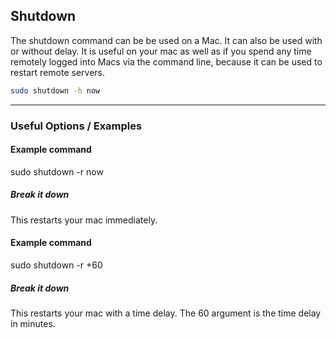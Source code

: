 Shutdown
-------

The shutdown command can be be used on a Mac. It can also be used with or without delay. It is useful on your mac as well as if you spend any time remotely logged into Macs via the command line,  because it can be used to restart remote servers. 

~~~ bash
sudo shutdown -h now
~~~

---

### Useful Options / Examples

#### Example command
sudo shutdown -r now
##### Break it down
This restarts your mac immediately.

#### Example command
sudo shutdown -r +60

##### Break it down
This restarts your mac with a time delay. The 60 argument is the time delay in minutes.

